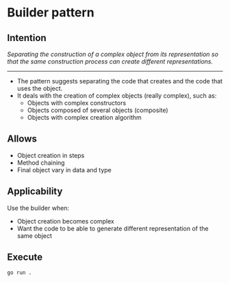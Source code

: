 # Builder pattern

## Intention

*Separating the construction of a complex object from its representation so that the same construction process can create different representations.*

---

* The pattern suggests separating the code that creates and the code that uses the object.
* It deals with the creation of complex objects (really complex), such as:
    - Objects with complex constructors
    - Objects composed of several objects (composite)
    - Objects with complex creation algorithm

## Allows

* Object creation in steps
* Method chaining
* Final object vary in data and type

## Applicability

Use the builder when:
* Object creation becomes complex
* Want the code to be able to generate different representation of the same object

## Execute

`go run .`